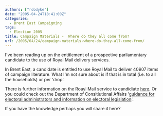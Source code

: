 ```yaml
---
authors: ["robdyke"]
date: "2005-04-24T18:41:00Z"
categories:
  - Brent East Campaigning
tags:
  - Election 2005
title: Campaign Materials -  Where do they all come from?
url: /2005/04/24/campaign-materials-where-do-they-all-come-from/
---
```

I've been reading up on the entitlement of a prospective parliamentary candidate to the use of Royal Mail delivery services.

In Brent East, a candidate is entitled to use Royal Mail to deliver 40907 items of campaign literature. What I'm not sure about is if that is in total (i.e. to all the households) or per 'drop'.

There is further information on the Roayl Mail service to candidiate [here](http://www.royalmail.com/portal/rm/content1?mediaId=17900202&catId=400109). Or you could check out the Department of Consitiutional Affairs '[guidance for electoral administrators and information on electoral legislation](http://www.dca.gov.uk/elections/)'.

If you have the knowledge perhaps you will share it here?
